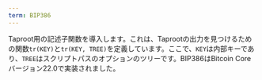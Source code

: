 ```yaml
---
term: BIP386
---
```


Taproot用の記述子関数を導入します。これは、Taprootの出力を見つけるための関数`tr(KEY)`と`tr(KEY, TREE)`を定義しています。ここで、`KEY`は内部キーであり、`TREE`はスクリプトパスのオプションのツリーです。BIP386はBitcoin Coreバージョン22.0で実装されました。